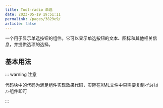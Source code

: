 ```yaml
---
title: Tool-radio 单选
date: 2023-05-19 19:51:11
permalink: /pages/3829e9/
article: false
---
```

一个用于显示单选按钮的组件。它可以显示单选按钮的文本、图标和其他相关信息，并提供选项的选择。

## 基本用法

::: warning 注意

代码块中的代码为满足组件实现效果代码，实际在XML文件中只需要复制`<field />`组件即可

:::